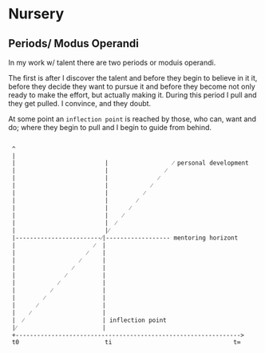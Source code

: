 # Nursery

## Periods/ Modus Operandi

In my work w/ talent there are two periods or moduis operandi.

The first is after I discover the talent and before they begin to believe in it it, before they decide they want to pursue it and before they become not only ready to make the effort, but actually making it. During this period I pull and they get pulled. I convince, and they doubt.

At some point an `inflection point` is reached by those, who can, want and do; where they begin to pull and I begin to guide from behind.

```

 ^
 |            
 |                         |                  ⁄ personal development   
 |                         |                ⁄
 |                         |              ⁄
 |                         |            ⁄
 |                         |          ⁄
 |                         |        ⁄
 |                         |      ⁄
 |                         |    ⁄
 |                         |  ⁄
 |                         |⁄
 |------------------------⁄|------------------ mentoring horizont
 |                      ⁄  |
 |                    ⁄    |
 |                  ⁄      |
 |                ⁄        |
 |              ⁄          |
 |            ⁄            |
 |          ⁄              |
 |        ⁄                |
 |      ⁄                  |
 |    ⁄                    |
 |  ⁄                      | inflection point
 |⁄                        |
 +--------------------------------------------------------------->
 t0                        ti                                  t∞
```